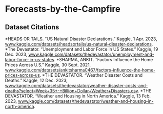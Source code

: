 # Forecasts-by-the-Campfire

## Dataset Citations
*HEADS OR TAILS. “US Natural Disaster Declarations.” Kaggle, 1 Apr. 2023, www.kaggle.com/datasets/headsortails/us-natural-disaster-declarations.
*The Devastator. “Unemployment and Labor Force in US States.” Kaggle, 19 Dec. 2023, www.kaggle.com/datasets/thedevastator/unemployment-and-labor-force-in-us-states.
*SHARMA, ANKIT. “Factors Influence the Home Prices Across U.S.” Kaggle, 30 Sept. 2021, www.kaggle.com/datasets/ankitsharma0467/factors-influence-the-home-prices-across-us.
*THE DEVASTATOR. “Weather Disaster Costs and Deaths.” Kaggle, 12 Dec. 2023, www.kaggle.com/datasets/thedevastator/weather-disaster-costs-and-deaths?select=Week+35+-+Billion+Dollar+Weather+Disasters.csv.
*THE DEVASTATOR. “Weather and Housing in North America.” Kaggle, 13 Feb. 2023, www.kaggle.com/datasets/thedevastator/weather-and-housing-in-north-america.
